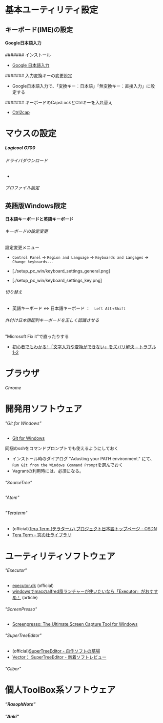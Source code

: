

# 基本ユーティリティ設定

##  キーボード(IME)の設定


#### Google日本語入力
####### インストール
- [Google 日本語入力](https://www.google.co.jp/ime/)

####### 入力変換キーの変更設定
- Google日本語入力で、「変換キー：日本語」「無変換キー：直接入力」に設定する

####### キーボードのCapsLockとCtrlキーを入れ替え
- [Ctrl2cap](https://technet.microsoft.com/ja-jp/sysinternals/bb897578.aspx)

# マウスの設定

##### Logicool G700
###### ドライバダウンロード
-

###### プロファイル設定
<!--- @TODO: G700へのプロファイル設定方法を書く：設定ファイルをDL or 設定ページ参照--->


## 英語版Windows限定

#### 日本語キーボードと英語キーボード
###### キーボードの設定変更
設定変更メニュー
- `Control Panel` -> `Region and Language` -> `Keyboards and Langages` -> `Change keyboards...`

- [./setup_pc_win/keyboard_settings_general.png]
- [./setup_pc_win/keyboard_settings_key.png]

###### 切り替え
- 英語キーボード <-> 日本語キーボード ：　`Left Alt`+`Shift`

###### 外付け日本語配列キーボードを正しく認識させる
"Microsoft Fix it"で直ったりする
  - [初心者でもわかる! 「文字入力や変換ができない」をズバリ解決 – トラブル 1-2](https://support.microsoft.com/ja-jp/kb/2644616/ja)

# ブラウザ
###### Chrome

# 開発用ソフトウェア

###### "Git for Windows"
- [Git for Windows](http://msysgit.github.io/)

同梱のsshをコマンドプロンプトでも使えるようにしておく
- インストール時のダイアログ "Adusting your PATH environment." にて、
`Run Git from the Windows Command Prompt`を選んでおく
- Vagrantの利用時には、必須になる。



###### "SourceTree"


###### "Atom"

###### "Teraterm"
- (official)[Tera Term (テラターム) プロジェクト日本語トップページ - OSDN](http://osdn.jp/projects/ttssh2/)
- [Tera Term - 窓の杜ライブラリ](http://www.forest.impress.co.jp/library/software/utf8teraterm/)

# ユーティリティソフトウェア

###### "Executor"
- [executor.dk](http://executor.dk/) (official)
- [windowsでmacのalfred風ランチャーが使いたいなら「Executor」がおすすめ！](http://enjoypclife.net/2014/11/22/windows-mac-quicksilver-alfred-launcher-executor/) (article)

###### "ScreenPresso"
- [Screenpresso: The Ultimate Screen Capture Tool for Windows](http://www.screenpresso.com/)


###### "SuperTreeEditor"
- (official)[SuperTreeEditor - 自作ソフトの墓場](http://www.geocities.jp/recyclebin5385/software/supertreeeditor.html)
- [Vector： SuperTreeEditor - 新着ソフトレビュー](http://www.vector.co.jp/magazine/softnews/100603/n1006031.html#go_download)

###### "Clibor"


# 個人ToolBox系ソフトウェア
##### "RasophNote"

#####

##### "Anki"

#####
